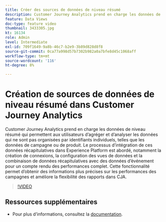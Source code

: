 ```yaml
---
title: Créer des sources de données de niveau résumé
description: Customer Journey Analytics prend en charge les données de niveau résumé qui permettent aux utilisateurs d’agréger et d’analyser les données qui ne sont pas organisées par identifiants individuels, telles que les données de campagne ou de produit.
feature: Data Views
doc-type: feature video
thumbnail: 3433305.jpg
kt: 16134
role: Admin
level: Intermediate
exl-id: 709f1649-9a8b-46c7-b2e9-3b89d828d8f8
source-git-commit: 0ca77a998d57b7302b982a0a7bfe8d45c1068aff
workflow-type: tm+mt
source-wordcount: '116'
ht-degree: 8%

---
```


# Création de sources de données de niveau résumé dans Customer Journey Analytics

Customer Journey Analytics prend en charge les données de niveau résumé qui permettent aux utilisateurs d’agréger et d’analyser les données qui ne sont pas organisées par identifiants individuels, telles que les données de campagne ou de produit. Le processus d’intégration de ces données récapitulatives dans Experience Platform est abordé, notamment la création de connexions, la configuration des vues de données et la combinaison de données récapitulatives avec des données d’événement pour un compte rendu des performances complet. Cette fonctionnalité permet d’obtenir des informations plus précises sur les performances des campagnes et améliore la flexibilité des rapports dans CJA.

>[!VIDEO](https://video.tv.adobe.com/v/3449411/?quality=12&learn=on&captions=fre_fr)

## Ressources supplémentaires

* Pour plus dʼinformations, consultez la [documentation](https://experienceleague.adobe.com/fr/docs/analytics-platform/using/cja-dataviews/summary-data).
